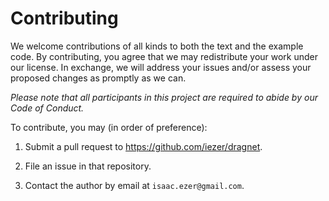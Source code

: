 # Contributing

We welcome contributions of all kinds to both the text and the example
code.  By contributing, you agree that we may redistribute your work
under our license.  In exchange, we will address your issues and/or
assess your proposed changes as promptly as we can.

*Please note that all participants in this project are required to
abide by our Code of Conduct.*

To contribute, you may (in order of preference):

1. Submit a pull request to <https://github.com/iezer/dragnet>.

2. File an issue in that repository.

3. Contact the author by email at `isaac.ezer@gmail.com`.
